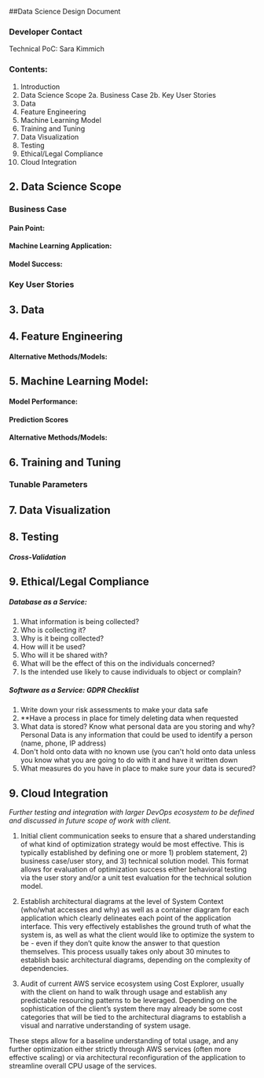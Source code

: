 ##Data Science Design Document 

### Developer Contact

Technical PoC: Sara Kimmich

### Contents:

1. Introduction
2. Data Science Scope
    2a. Business Case
    2b. Key User Stories
3. Data
4. Feature Engineering
5. Machine Learning Model
6. Training and Tuning
7. Data Visualization 
8. Testing
9. Ethical/Legal Compliance
10. Cloud Integration

## 2. Data Science Scope

### Business Case 

#### Pain Point: 
#### Machine Learning Application: 
#### Model Success: 

### Key User Stories

## 3. Data
## 4. Feature Engineering
#### Alternative Methods/Models: 

## 5. Machine Learning Model: 
#### Model Performance:
#### Prediction Scores
#### Alternative Methods/Models: 

## 6. Training and Tuning
### Tunable Parameters

## 7. Data Visualization

## 8. Testing
##### Cross-Validation

## 9. Ethical/Legal Compliance

##### Database as a Service:
1. What information is being collected?
2. Who is collecting it?
3. Why is it being collected? 
4. How will it be used?
5. Who will it be shared with?
6. What will be the effect of this on the individuals concerned?
7. Is the intended use likely to cause individuals to object or complain? 

##### Software as a Service: GDPR Checklist
1. Write down your risk assessments to make your data safe
2. **Have a process in place for timely deleting data when requested
3. What data is stored? Know what personal data are you storing and why? Personal Data is any information that could be used to identify a person (name, phone, IP address)
4. Don't hold onto data with no known use (you can't hold onto data unless you know what you are going to do with it and have it written down
5. What measures do you have in place to make sure your data is secured?


## 9. Cloud Integration 

*Further testing and integration with larger DevOps ecosystem to be defined and discussed in future scope of work with client.*

1. Initial client communication seeks to ensure that a shared understanding of what kind of optimization strategy would be most effective. This is typically established by defining one or more 1) problem statement, 2) business case/user story, and 3) technical solution model. This format allows for evaluation of optimization success either behavioral testing via the user story and/or a unit test evaluation for the technical solution model.

2. Establish architectural diagrams at the level of System Context (who/what accesses and why) as well as a container diagram for each application which clearly delineates each point of the application interface. This very effectively establishes the ground truth of what the system is, as well as what the client would like to optimize the system to be - even if they don’t quite know the answer to that question themselves. This process usually takes only about 30 minutes to establish basic architectural diagrams, depending on the complexity of dependencies. 
 
3. Audit of current AWS service ecosystem using Cost Explorer, usually with the client on hand to walk through usage and establish any predictable resourcing patterns to be leveraged. Depending on the sophistication of the client’s system there may already be some cost categories that will be tied to the architectural diagrams to establish a visual and narrative understanding of system usage. 

These steps allow for a baseline understanding of total usage, and any further optimization either strictly through AWS services (often more effective scaling) or via architectural reconfiguration of the application to streamline overall CPU usage of the services. 



